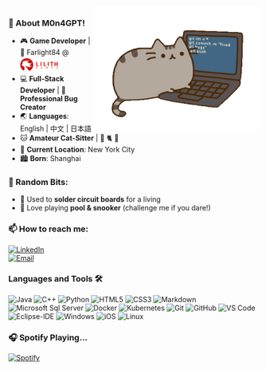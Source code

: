<!-- [![Matrix SVG](https://raw.githubusercontent.com/rodrigograca31/rodrigograca31/master/matrix.svg)](https://www.youtube.com/watch?v=SDkAGkd4NLc) -->

<img align="right" alt="GIF" height="250px" src="https://github.com/M0n4GPT/M0n4GPT/blob/main/img/pusheencode.gif" />


### 👋 About M0n4GPT!  

- 🎮 **Game Developer** | 🔫 Farlight84 @  <a href="https://www.lilith.com/?locale=en-US">
      <img src="https://github.com/M0n4GPT/M0n4GPT/blob/main/img/en-logo.png" alt="Lilith Games" width="75">
  </a>
- 💻 **Full-Stack Developer** | 🐞 **Professional Bug Creator**  
- 🌏 **Languages**: English | 中文 | 日本語
- 🐱 **Amateur Cat-Sitter** | 🖤 🐈 🖤
- 🌆 **Current Location**: New York City
- 🏙️ **Born**: Shanghai

### 🎱 Random Bits:  
- 🔧 Used to **solder circuit boards** for a living  
- 🎯 Love playing **pool & snooker** (challenge me if you dare!)  

### 📫 How to reach me:  
[![LinkedIn](https://img.shields.io/badge/LinkedIn-Connect-blue?style=flat&logo=linkedin)](https://www.linkedin.com/in/yanwen-mei/)  
[![Email](https://img.shields.io/badge/Email-asobihiru@gmail.com-blue?style=flat&logo=gmail&logoColor=ffffff)](mailto:asobihiru@gmail.com)

### Languages and Tools 🛠

![Java](http://img.shields.io/badge/-Java-5B4638?style=flat-square&logo=java&logoColor=ffffff)
![C++](https://img.shields.io/badge/-C++-000000?style=flat&logo=c%2B%2B)
![Python](http://img.shields.io/badge/-Python-3776AB?style=flat-square&logo=python&logoColor=ffffff)
![HTML5](https://img.shields.io/badge/-HTML5-%23E44D27?style=flat-square&logo=html5&logoColor=ffffff)
![CSS3](https://img.shields.io/badge/-CSS3-%231572B6?style=flat-square&logo=css3)
![Markdown](https://img.shields.io/badge/-Markdown-000000?style=flat-square&logo=markdown)
![Microsoft Sql Server](https://img.shields.io/badge/-Sql%20Server-CC2927?style=flat-square&logo=microsoft-sql-server&logoColor=ffffff)
![Docker](https://img.shields.io/badge/-Docker-2496ED?style=flat-square&logo=docker&logoColor=ffffff)
![Kubernetes](https://img.shields.io/badge/-Kubernetes-326CE5?style=flat-square&logo=kubernetes&logoColor=ffffff)
![Git](https://img.shields.io/badge/-Git-%23F05032?style=flat-square&logo=git&logoColor=%23ffffff)
![GitHub](https://img.shields.io/badge/-GitHub-181717?style=flat-square&logo=github)
![VS Code](http://img.shields.io/badge/-VS%20Code-007ACC?style=flat-square&logo=visual-studio-code&logoColor=ffffff)
![Eclipse-IDE](http://img.shields.io/badge/-Eclipse-2C2255?style=flat-square&logo=eclipse&logoColor=ffffff)
![Windows](http://img.shields.io/badge/-Windows-0078D6?style=flat-square&logo=windows&logoColor=ffffff)
![iOS](http://img.shields.io/badge/-iOS-000000?style=flat-square&logo=ios&logoColor=ffffff)
![Linux](http://img.shields.io/badge/-Linux-FCC624?style=flat-square&logo=linux&logoColor=ffffff)


### 🎧 Spotify Playing...

[![Spotify](https://novatorem-xi-topaz.vercel.app/api/spotify)](https://open.spotify.com/user/315phjfmarifz4ersnlhixh4tq2m)



